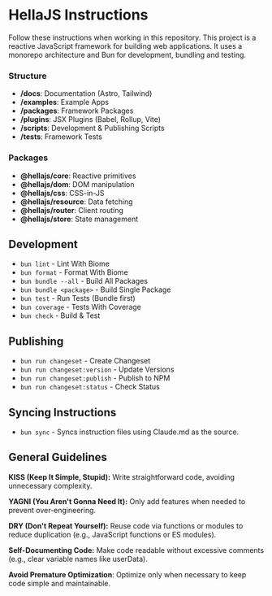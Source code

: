 # HellaJS Instructions 

Follow these instructions when working in this repository. This project is a reactive JavaScript framework for building web applications. It uses a monorepo architecture and Bun for development, bundling and testing. 

### Structure
- **/docs**: Documentation (Astro, Tailwind)
- **/examples**: Example Apps
- **/packages**: Framework Packages
- **/plugins**: JSX Plugins (Babel, Rollup, Vite)
- **/scripts**: Development & Publishing Scripts
- **/tests**: Framework Tests

### Packages
- **@hellajs/core**: Reactive primitives
- **@hellajs/dom**: DOM manipulation
- **@hellajs/css**: CSS-in-JS
- **@hellajs/resource**: Data fetching
- **@hellajs/router**: Client routing
- **@hellajs/store**: State management

## Development
- `bun lint` - Lint With Biome
- `bun format` - Format With Biome
- `bun bundle --all` - Build All Packages
- `bun bundle <package>` - Build Single Package
- `bun test` - Run Tests (Bundle first)
- `bun coverage` - Tests With Coverage
- `bun check` - Build & Test

## Publishing
- `bun run changeset` - Create Changeset
- `bun run changeset:version` - Update Versions
- `bun run changeset:publish` - Publish to NPM
- `bun run changeset:status` - Check Status

## Syncing Instructions
- `bun sync` - Syncs instruction files using Claude.md as the source.

## General Guidelines

**KISS (Keep It Simple, Stupid):**
Write straightforward code, avoiding unnecessary complexity.

**YAGNI (You Aren't Gonna Need It):** Only add features when needed to prevent over-engineering.

**DRY (Don't Repeat Yourself):**
Reuse code via functions or modules to reduce duplication (e.g., JavaScript functions or ES modules).

**Self-Documenting Code:** Make code readable without excessive comments (e.g., clear variable names like userData).

**Avoid Premature Optimization**: Optimize only when necessary to keep code simple and maintainable.